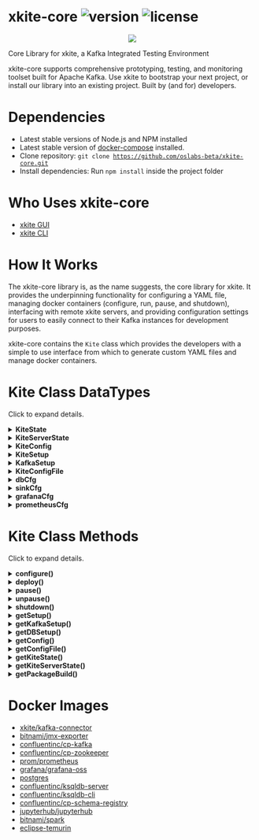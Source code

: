 # xkite-core ![version](https://img.shields.io/badge/version-1.0.26-blue.svg) ![license](https://img.shields.io/badge/license-MIT-blue.svg)

<div align="center">
    <a href="https://xkite.io/">
        <img src="https://img.shields.io/twitter/url/http/shields.io.svg?style=social" />
    </a>
</div>

Core Library for xkite, a Kafka Integrated Testing Environment

xkite-core supports comprehensive prototyping, testing, and monitoring toolset built for Apache Kafka. Use xkite to bootstrap your next project, or install our library into an existing project. Built by (and for) developers.

# Dependencies

- Latest stable versions of Node.js and NPM installed
- Latest stable version of <a href="https://docs.docker.com/compose/install/">docker-compose</a> installed.
- Clone repository: <code>git clone https://github.com/oslabs-beta/xkite-core.git</code>
- Install dependencies: Run <code>npm install</code> inside the project folder

# Who Uses xkite-core

- <a href="https://github.com/oslabs-beta/xkite">xkite GUI</a>
- <a href="https://github.com/oslabs-beta/xkite-cli">xkite CLI</a>

# How It Works

The xkite-core library is, as the name suggests, the core library for xkite. It provides the underpinning functionality for configuring a YAML file, managing docker containers (configure, run, pause, and shutdown), interfacing with remote xkite servers, and providing configuration settings for users to easily connect to their Kafka instances for development purposes.

xkite-core contains the <code>Kite</code> class which provides the developers with a simple to use interface from which to generate custom YAML files and manage docker containers.

# Kite Class DataTypes

Click to expand details.

<details><summary><b>KiteState</b></summary>

Overall state of Kite, provided by Kite.getState().

```
type KiteState =
  | 'Unknown'
  | 'Init'
  | 'Configured'
  | 'Running'
  | 'Paused'
  | 'Shutdown';
```

</details>

<details><summary><b>KiteServerState</b></summary>

State of remote Kite connection, provided by Kite.getServerState().

```
type KiteServerState = 'Disconnected' | 'Connected';
```

</details>

<details><summary><b>KiteConfig</b></summary>

Input object to create a docker instances. Used for Kite.configure().

```
interface KiteConfig {
  kafka: KiteKafkaCfg;
  db?: dbCfg;
  sink?: sinkCfg;
  grafana?: grafanaCfg;
  prometheus?: prometheusCfg;
}
```

</details>

<details><summary><b>KiteSetup</b></summary>
 
Response object from Kite.getSetup() available after Kite is configured.

```
interface KiteSetup {
  dBSetup?: dbCfg;
  kafkaSetup: KafkaSetup;
  spring?: { port: number };
  prometheus?: { port: number };
  grafana?: { port: number };
  zookeeper?: { ports: number[] };
  jmx?: { ports: number[] };
  jupyter?: { port: number };
  spark?: { port: number[] };
  docker?: { services: string[] };
}
```

</details>

<details><summary><b>KafkaSetup</b></summary>

Response object from Kite.getKafkaSetup() available after Kite is configured.

```
interface KafkaSetup {
  clientId: string;
  brokers: Array<string>;
  ssl?: boolean;
}
```

</details>

<details><summary><b>KiteConfigFile</b></summary>

Format of the configuration file object provided by Kite.getConfigFile().

Note: the fileStream object is a stream of the docker-compose.yml file generated from Kite.configure()

```
interface KiteConfigFile {
  header?: any;
  fileStream: Buffer;
}
```

</details>

<details><summary><b>dbCfg</b></summary>

Configuration object as a part of the KiteConfig object. It defines which data source the user wants configured.

```
interface dbCfg {
  name: 'postgresql' | 'ksql';
  port?: number | undefined;
  postgresql?: {
    username: string;
    password: string;
    dbname: string;
  };
  ksql?: {
    schema_port?: number | undefined;
  };
  kafkaconnect?: {
    port?: number | undefined;
  };
}
```

</details>

<details><summary><b>sinkCfg</b></summary>

Configuration object as a part of the KiteConfig object. It defines which data sink the user wants configured

```
interface sinkCfg {
  name: 'jupyter' | 'spark';
  port?: number;
  rpc_port?: number;
  kafkaconnect?: {
    port?: number | undefined;
  };
}
```

</details>

<details><summary><b>grafanaCfg</b></summary>

Configuration object as a part of the KiteConfig object. It defines which port the user wants their grafana interface to be configured on

```
interface grafanaCfg {
  port?: number | undefined;
}
```

</details>

<details><summary><b>prometheusCfg</b></summary>

Configuration object as a part of the KiteConfig object. It defines prometheus settings the user wants configured such as port, scrape and evaluation intervals

```
interface prometheusCfg {
  port?: number | undefined;
  scrape_interval?: number; //seconds
  evaluation_interval?: number; //seconds
}
```

</details>

# Kite Class Methods

Click to expand details.

<details><summary><b>configure()</b></summary>
configures the Kite class for either a local or remote docker session using a KiteConfig object or a server string pointing to a configured Kite server instance such as "http://localhost:3000".

Note: If no input is give a default configuration will be used.

<b>Type Definition:</b>

```
configure: (arg?: string | KiteConfig | undefined) => Promise<'void'>;
```

<b>Example:</b>

```
const { Kite } = require('xkite-core');

await Kite.configure(); // configure local default
// or
await Kite.configure('http://localhost:3000'); // configure remote
// or

```

</details>

<details><summary><b>deploy()</b></summary>

deploys all configured docker instances from Kite.configure(). If the Kite serverState === "Connected" then this deployment will happen on the remote server.

<b>Type Definition:</b>

```
deploy: () => Promise<void>;
```

<b>Example:</b>

```
const { Kite } = require('xkite-core');

await Kite.deploy();
```

</details>

<details><summary><b>pause()</b></summary>

pauses any/all running docker instances. If the Kite serverState === "Connected" then this command will be initiated on the remote server.

<b>Type Definition:</b>

```
pause: (service?: string[] | undefined) => Promise<any>;
```

<b>Example:</b>

```
const { Kite } = require('xkite-core');

await Kite.pause(['kafka1', 'kafka2']); // pauses kafka1 and kafka2 docker services

await Kite.pause(); // pauses all docker instances
```

</details>

<details><summary><b>unpause()</b></summary>

Unpauses any/all running docker instances. If the Kite serverState === "Connected" then this command will be initiated on the remote server.

<b>Type Definition:</b>

```
unpause: (service?: string[] | undefined) => Promise<any>;
```

<b>Example:</b>

```
const { Kite } = require('xkite-core');

await Kite.unpause(['kafka1', 'kafka2']); // unpauses kafka1 and kafka2 docker services

await Kite.unpause(); // unpauses all docker instances
```

</details>

<details><summary><b>shutdown()</b></summary>

Shuts down all running or paused docker instances and removes all configured volumes. If the Kite serverState === "Connected" then this command will be initiated on the remote server.

<b>Type Definition:</b>

```
shutdown: () => Promise<any>;
```

<b>Example:</b>

```
const { Kite } = require('xkite-core');

await Kite.shutdown();
```

</details>

<details><summary><b>getSetup()</b></summary>

Retrieves the KiteSetup object created after Kite.configure(). If the Kite serverState === "Connected" then this command will be initiated on the remote server.

<b>Type Definition:</b>

```
getSetup: () => KiteSetup | Promise<KiteSetup>;
```

<b>Example:</b>

```
const { Kite } = require('xkite-core');

const setup = await Kite.getSetup();
```

</details>

<details><summary><b>getKafkaSetup()</b></summary>

Retrieves the KafkaSetup object created after Kite.configure(). If the Kite serverState === "Connected" then this command will be initiated on the remote server.

<b>Type Definition:</b>

```
getSetup: () => KiteSetup | Promise<KiteSetup>;
```

<b>Example:</b>

```
const { Kafka } = require('kafkajs')
const { Kite } = require('xkite-core');
const kafkaSetup = await Kite.getKafkaSetup();

const kafka = new Kafka({
  ...kafkaSetup,
  clientId: 'myapp'
})
...
```

</details>

<details><summary><b>getDBSetup()</b></summary>

Retrieves the dBCfg object created after Kite.configure(). If the Kite serverState === "Connected" then this command will be initiated on the remote server.

<b>Type Definition:</b>

```
getDBSetup: () => dbCfg | Promise<dbCfg | undefined>;
```

<b>Example:</b>

```
const { Kite } = require('xkite-core');
const dBSetup = await Kite.getDBSetup();
```

</details>

<details><summary><b>getConfig()</b></summary>

Retrieves the KiteConfig object created after Kite.configure(). If the Kite serverState === "Connected" then this command will be initiated on the remote server.

<b>Type Definition:</b>

```
getConfig: () => KiteConfig | Promise<KiteConfig>;

```

<b>Example:</b>

```
const { Kite } = require('xkite-core');
const config = await Kite.getConfig();
```

</details>

<details><summary><b>getConfigFile()</b></summary>

Retrieves the KiteConfig object created after Kite.configure(). If the Kite serverState === "Connected" then this command will be initiated on the remote server.

<b>Type Definition:</b>

```
getConfig: () => KiteConfig | Promise<KiteConfig>;

```

<b>Example:</b>

```
const { Kite } = require('xkite-core');
const config = await Kite.getConfig();
```

</details>

<details><summary><b>getKiteState()</b></summary>

Retrieves the current KiteState. If the Kite serverState === "Connected" then this command will be initiated on the remote server.

<b>Type Definition:</b>

```
getKiteState: () => KiteState | Promise<KiteState>;

```

<b>Example:</b>

```
const { Kite } = require('xkite-core');
const state = await Kite.getState();
```

</details>

<details><summary><b>getKiteServerState()</b></summary>

Retrieves the state of remote connection with the Kite server.

<b>Type Definition:</b>

```
getKiteServerState: () => KiteServerState;

```

<b>Example:</b>

```
const { Kite } = require('xkite-core');
const serverState = await Kite.getServerState();
```

</details>

<details><summary><b>getPackageBuild()</b></summary>

Retrieves the current package.zip file from Kite. This file contains the full set of dependencies to replicate the docker ecosystem sans xkite-core. If the Kite serverState === "Connected" then this command will be initiated on the remote server.

<b>Type Definition:</b>

```
getPackageBuild: () => Promise<KiteConfigFile | Error>;

```

<b>Example:</b>

```
const { Kite } = require('xkite-core');
const fs = require('fs');

const pkg = await Kite.getPackageBuild();
fs.writeFileSync(
        path.resolve(__dirname, 'package.zip'),
        Buffer.from(pkg.fileStream)
      );
```

</details>

# Docker Images

- <a href="https://hub.docker.com/r/xkite/kafka-connector">xkite/kafka-connector</a>
- <a href="https://hub.docker.com/r/bitnami/jmx-exporter">bitnami/jmx-exporter</a>
- <a href="https://hub.docker.com/r/confluentinc/cp-kafka">confluentinc/cp-kafka</a>
- <a href="https://hub.docker.com/r/confluentinc/cp-zookeeper">confluentinc/cp-zookeeper</a>
- <a href="https://hub.docker.com/r/prom/prometheus">prom/prometheus</a>
- <a href="https://hub.docker.com/r/grafana/grafana-oss">grafana/grafana-oss</a>
- <a href="https://hub.docker.com/r/_/postgres">postgres</a>
- <a href="https://hub.docker.com/r/confluentinc/ksqldb-server">confluentinc/ksqldb-server</a>
- <a href="https://hub.docker.com/r/confluentinc/ksqldb-cli">confluentinc/ksqldb-cli</a>
- <a href="https://hub.docker.com/r/confluentinc/cp-schema-registry">confluentinc/cp-schema-registry</a>
- <a href="https://hub.docker.com/r/jupyterhub/jupyterhub">jupyterhub/jupyterhub</a>
- <a href="https://hub.docker.com/r/bitnami/spark">bitnami/spark</a>
- <a href="https://hub.docker.com/r/_/eclipse-temurin">eclipse-temurin</a>
